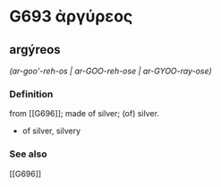 # G693 ἀργύρεος

## argýreos

_(ar-goo'-reh-os | ar-GOO-reh-ose | ar-GYOO-ray-ose)_

### Definition

from [[G696]]; made of silver; (of) silver.

- of silver, silvery

### See also

[[G696]]

